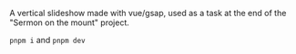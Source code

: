 A vertical slideshow made with vue/gsap, used as a task at the end of the "Sermon on the mount" project.

`pnpm i` and `pnpm dev`
